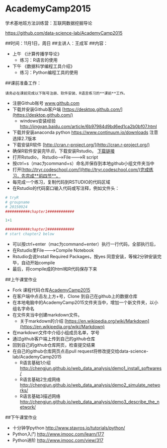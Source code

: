# AcademyCamp2015

学术基地班方法训练营：互联网数据挖掘导论

https://github.com/data-science-lab/AcademyCamp2015


##时间：11月1日，周日
##主讲人：王成军
##内容：
- 上午 《计算传播学导论》
  - 练习：R语言的使用
- 下午 《数据科学编程工具介绍》
  - 练习：Python编程工具的使用

##课前准备工作：

```
请务必在课前完成以下账号注册、软件安装、R语言练习的**课前**工作。
```

- 注册Github账号 www.github.com
- 下载并安装Github客户端 [https://desktop.github.com/](https://desktop.github.com/)
  - windows安装经验 http://jingyan.baidu.com/article/6b97984d9bd6ed1ca2b0bf07.html
- 下载并安装anaconda python https://www.continuum.io/downloads 注意选择2.7版本
- 下载安装R软件 [http://cran.r-project.org/](http://cran.r-project.org/)
- 确保R软件安装完毕*后*，下载安装Rstudio。 [下载链接](https://www.rstudio.com/products/rstudio/download)
- 打开Rstudio， Rstudio-->File--->R script
- 按ctrl+s（mac为command+s）命名并保存到本地github小组文件夹当中
- 打开[http://tryr.codeschool.com/](http://tryr.codeschool.com/)完成练习，先完成**前四节**。
- 每完成一个练习，复制代码到RSTUDIO的代码区域
- 在Rstudio的代码窗口输入代码或写注释，例如文件头：

```R
# tryR
# groupname
# 20150924
###########chapter1############

1+1

###########chapter2############
# start chapter2 below

```
- 可以按ctrl+enter（mac为command+enter）执行一行代码，全部执行后，
- 在Rstudio里File--->Compile Notebook
- Rstudio会说Install Required Packages，按yes  同意安装，等候2分钟安装完毕，自动开始compile
- 最后，将compile成的html和R代码保存下来


##上午课堂作业

- Fork 课程代码仓库[AcademyCamp2015](https://github.com/data-science-lab/AcademyCamp2015)
- 在客户端中点击左上方+号，Clone 到自己在github上的数据仓库
- 在本地电脑中的AcademyCamp2015文件夹当中，增加一个新文件夹，以小组名字命名
- 在文件夹当中创建markdown文件。
  - 关于markdown的介绍 [https://en.wikipedia.org/wiki/Markdown](https://en.wikipedia.org/wiki/Markdown)
- 在markdown文件中介绍小组成员名单，学号
- 通过github客户端上传到自己的github仓库
- 回到自己的github仓库网页，检查提交结果
- 在自己的github仓库网页点击pull request将修改提交给data-science-lab/AcademyCamp2015
  - R语言基础1介绍 http://chengjun.github.io/web_data_analysis/demo1_install_softwares/
  - R语言基础2生成网络 http://chengjun.github.io/web_data_analysis/demo2_simulate_networks/
  - R语言基础3描述网络 http://chengjun.github.io/web_data_analysis/demo3_describe_the_network/


##下午课堂作业
- 十分钟学python http://www.stavros.io/tutorials/python/
- Python入门 http://www.imooc.com/learn/177
- Python进阶 http://www.imooc.com/view/317
